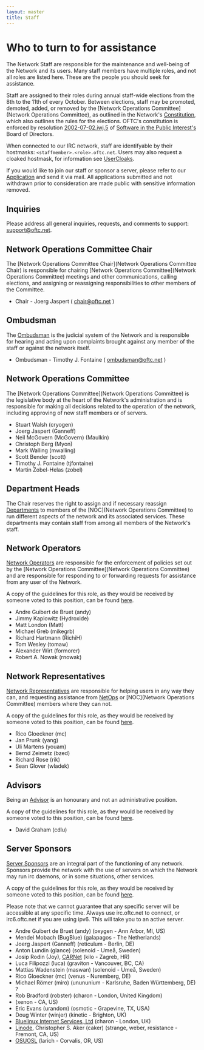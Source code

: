 ```yaml
---
layout: master
title: Staff
---
```


# Who to turn to for assistance #
The Network Staff are responsible for the maintenance and well-being of the Network and its users. Many staff members have multiple roles, and not all roles are listed here. These are the people you should seek for assistance.

Staff are assigned to their roles during annual staff-wide elections from the 8th to the 11th of every October. Between elections, staff may be promoted, demoted, added, or removed by the [Network Operations Committee](Network Operations Committee), as outlined in the Network's [Constitution](Constitution), which also outlines the rules for the elections. OFTC's constitution is enforced by resolution [2002-07-02.iwj.5](http://www.spi-inc.org/corporate/resolutions/2002-07-02-iwj.5) of [Software in the Public Interest's](http://www.spi-inc.org/) Board of Directors.

When connected to our IRC network, staff are identifyable by their hostmasks: ```<staffmember>.<role>.oftc.net```. Users may also request a cloaked hostmask, for information see [UserCloaks](UserCloaks).

If you would like to join our staff or sponsor a server, please refer to our [Application](Application) and send it via mail. All applications submitted and not withdrawn prior to consideration are made public with sensitive information removed.

## Inquiries ##

Please address all general inquiries, requests, and comments to support: support@oftc.net.

## Network Operations Committee Chair ##

The [Network Operations Committee Chair](Network Operations Committee Chair) is responsible for chairing [Network Operations Committee](Network Operations Committee) meetings and other communications, calling elections, and assigning or reassigning responsibilities to other members of the Committee.

 * Chair - Joerg Jaspert ( chair@oftc.net )

## Ombudsman ##

The [Ombudsman](Ombudsman) is the judicial system of the Network and is responsible for hearing and acting upon complaints brought against any member of the staff or against the network itself.

 * Ombudsman - Timothy J. Fontaine ( ombudsman@oftc.net )

## Network Operations Committee ##

The [Network Operations Committee](Network Operations Committee) is the legislative body at the heart of the Network's administration and is responsible for making all decisions related to the operation of the network, including approving of new staff members or of servers.

 * Stuart Walsh (cryogen)
 * Joerg Jaspert (Ganneff)
 * Neil McGovern (McGovern) (Maulkin)
 * Christoph Berg (Myon)
 * Mark Walling (mwalling)
 * Scott Bender (scott)
 * Timothy J. Fontaine (tjfontaine)
 * Martin Zobel-Helas (zobel)

## Department Heads ##

The Chair reserves the right to assign and if necessary reassign [Departments](Departments) to members of the [NOC](Network Operations Committee) to run different aspects of the network and its associated services. These departments may contain staff from among all members of the Network's staff.

## Network Operators ##

[Network Operators](Network_Operator) are responsible for the enforcement of policies set out by the [Network Operations Committee](Network Operations Committee) and are responsible for responding to or forwarding requests for assistance from any user of the Network.

A copy of the guidelines for this role, as they would be received by someone voted to this position, can be found [here](Network_Operator).


 * Andre Guibert de Bruet (andy)
 * Jimmy Kaplowitz (Hydroxide)
 * Matt London (Matt)
 * Michael Greb (mikegrb)
 * Richard Hartmann (RichiH)
 * Tom Wesley (tomaw)
 * Alexander Wirt (formorer)
 * Robert A. Nowak (rnowak)

## Network Representatives ##

[Network Representatives](Network_Representative) are responsible for helping users in any way they can, and requesting assistance from [NetOps](Network_Operator) or [NOC](Network Operations Committee) members where they can not.

A copy of the guidelines for this role, as they would be received by someone voted to this position, can be found [here](Network_Representative).

 * Rico Gloeckner (mc)
 * Jan Prunk (yang)
 * Uli Martens (youam)
 * Bernd Zeimetz (bzed)
 * Richard Rose (rik)
 * Sean Glover (wladek)

## Advisors ##

Being an [Advisor](Advisor) is an honourary and not an administrative position.

A copy of the guidelines for this role, as they would be received by someone voted to this position, can be found [here](Advisor).

 * David Graham (cdlu)

## Server Sponsors ##

[Server Sponsors](Server_Sponsor) are an integral part of the functioning of any network. Sponsors provide the network with the use of servers on which the Network may run irc daemons, or in some situations, other services.

A copy of the guidelines for this role, as they would be received by someone voted to this position, can be found [here](Server_Sponsor).

Please note that we cannot guarantee that any specific server will be accessible at any specific time. Always use irc.oftc.net to connect, or irc6.oftc.net if you are using ipv6. This will take you to an active server.

 * Andre Guibert de Bruet (andy) (oxygen - Ann Arbor, MI, US)
 * Mendel Mobach (BugBlue) (galapagos - The Netherlands)
 * Joerg Jaspert (Ganneff) (reticulum - Berlin, DE)
 * Anton Lundin (glance) (solenoid - Umeå, Sweden)
 * Josip Rodin (Joy), [CARNet](http://www.carnet.hr/) (kilo - Zagreb, HR)
 * Luca Filipozzi (luca) (graviton - Vancouver, BC, CA)
 * Mattias Wadenstein (maswan) (solenoid - Umeå, Sweden)
 * Rico Gloeckner (mc) (venus - Nuremberg, DE)
 * Michael Römer (miro) (unununium - Karlsruhe, Baden Württemberg, DE) ?
 * Rob Bradford (robster) (charon - London, United Kingdom)
 * (xenon - CA, US)
 * Eric Evans (urandom) (osmotic - Grapevine, TX, USA)
 * Doug Winter (winjer) (kinetic - Brighton, UK)
 * [Bluelinux Internet Services, Ltd](http://www.bluelinux.co.uk) (charon - London, UK)
 * [Linode](http://www.linode.com/), Christopher S. Aker (caker) (strange, weber, resistance - Fremont, CA, US)
 * [OSUOSL](http://osuosl.org/) (larich - Corvalis, OR, US)

